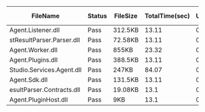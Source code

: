  | FileName                  | Status | FileSize | TotalTime(sec) | Upload(sec) | Submit(sec) | SignWait(sec) | Retry Count | 
 |---------------------------|--------|----------|----------------|-------------|-------------|---------------|-------------|
 | Agent.Listener.dll        | Pass   | 312.5KB  | 13.11          | 0.32        | 0.48        | 12.28         | 0           | 
 | stResultParser.Parser.dll | Pass   | 72.58KB  | 13.11          | 0.31        | 0.44        | 12.28         | 0           | 
 | Agent.Worker.dll          | Pass   | 855KB    | 23.32          | 0.35        | 0.46        | 22.49         | 0           | 
 | Agent.Plugins.dll         | Pass   | 388.5KB  | 13.11          | 0.31        | 0.41        | 12.28         | 0           | 
 | Studio.Services.Agent.dll | Pass   | 247KB    | 84.07          | 0.31        | 0.43        | 83.24         | 0           | 
 | Agent.Sdk.dll             | Pass   | 131.5KB  | 13.11          | 0.31        | 0.42        | 12.28         | 0           | 
 | esultParser.Contracts.dll | Pass   | 19.08KB  | 13.1           | 0.3         | 0.48        | 12.28         | 0           | 
 | Agent.PluginHost.dll      | Pass   | 9KB      | 13.1           | 0.3         | 0.38        | 12.28         | 0           | 
